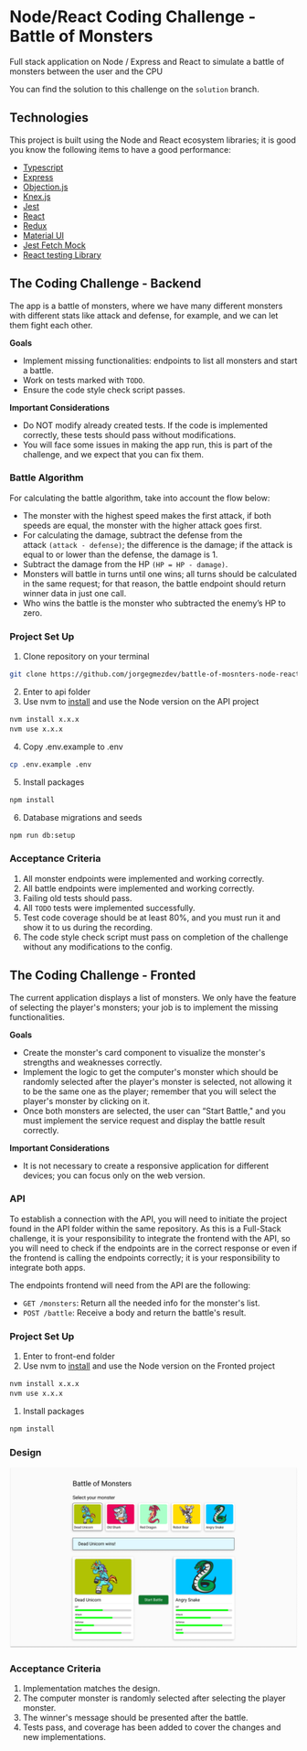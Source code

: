 # Node/React Coding Challenge - Battle of Monsters
Full stack application on Node / Express and React to simulate a battle of monsters between the user and the CPU



You can find the solution to this challenge on the `solution` branch.

## Technologies

This project is built using the Node and React ecosystem libraries; it is good you know the following items to have a good performance:

- [Typescript](https://www.typescriptlang.org/)
- [Express](https://expressjs.com/)
- [Objection.js](https://vincit.github.io/objection.js/)
- [Knex.js](http://knexjs.org/)
- [Jest](https://jestjs.io/)
- [React](https://reactjs.org/docs/getting-started.html)
- [Redux](https://redux-toolkit.js.org/introduction/getting-started)
- [Material UI](https://mui.com/material-ui/getting-started/usage/)
- [Jest Fetch Mock](https://www.npmjs.com/package/jest-fetch-mock)
- [React testing Library](https://testing-library.com/docs/react-testing-library/intro/)

## The Coding Challenge - Backend

The app is a battle of monsters, where we have many different monsters with different stats like attack and defense, for example, and we can let them fight each other.

**Goals**

- Implement missing functionalities: endpoints to list all monsters and start a battle.
- Work on tests marked with `TODO`.
- Ensure the code style check script passes.

**Important Considerations**

- Do NOT modify already created tests. If the code is implemented correctly, these tests should pass without modifications.
- You will face some issues in making the app run, this is part of the challenge, and we expect that you can fix them.

### Battle Algorithm

For calculating the battle algorithm,  take into account the flow below:

- The monster with the highest speed makes the first attack, if both speeds are equal, the monster with the higher attack goes first.
- For calculating the damage, subtract the defense from the attack `(attack - defense)`; the difference is the damage; if the attack is equal to or lower than the defense, the damage is 1.
- Subtract the damage from the HP `(HP = HP - damage)`.
- Monsters will battle in turns until one wins; all turns should be calculated in the same request; for that reason, the battle endpoint should return winner data in just one call.
- Who wins the battle is the monster who subtracted the enemy’s HP to zero.

### Project **Set Up**

1. Clone repository on your terminal

```bash
git clone https://github.com/jorgegmezdev/battle-of-mosnters-node-react.git
```

2. Enter to api folder
3. Use nvm to [install](https://github.com/nvm-sh/nvm#usage) and use the Node version on the API project

```bash
nvm install x.x.x
nvm use x.x.x
```

4. Copy .env.example to .env

```bash
cp .env.example .env
```

5. Install packages

```bash
npm install
```

6. Database migrations and seeds

```bash
npm run db:setup
```

### Acceptance Criteria

1. All monster endpoints were implemented and working correctly.
2. All battle endpoints were implemented and working correctly.
3. Failing old tests should pass.
4. All `TODO` tests were implemented successfully.
5. Test code coverage should be at least 80%, and you must run it and show it to us during the recording.
6. The code style check script must pass on completion of the challenge without any modifications to the config.

## The Coding Challenge - Fronted

The current application displays a list of monsters. We only have the feature of selecting the player's monsters; your job is to implement the missing functionalities.

**Goals**

- Create the monster's card component to visualize the monster's strengths and weaknesses correctly.
- Implement the logic to get the computer's monster which should be randomly selected after the player's monster is selected, not allowing it to be the same one as the player; remember that you will select the player's monster by clicking on it.
- Once both monsters are selected, the user can “Start Battle," and you must implement the service request and display the battle result correctly.

**Important Considerations**

- It is not necessary to create a responsive application for different devices; you can focus only on the web version.

### API

To establish a connection with the API, you will need to initiate the project found in the API folder within the same repository. As this is a Full-Stack challenge, it is your responsibility to integrate the frontend with the API, so you will need to check if the endpoints are in the correct response or even if the frontend is calling the endpoints correctly; it is your responsibility to integrate both apps.

The endpoints frontend will need from the API are the following:

- `GET /monsters`: Return all the needed info for the monster's list.
- `POST /battle`: Receive a body and return the battle's result.

### Project **Set Up**

1. Enter to front-end folder
2. Use nvm to [install](https://github.com/nvm-sh/nvm#usage) and use the Node version on the Fronted project

```bash
nvm install x.x.x
nvm use x.x.x
```

1. Install packages

```bash
npm install
```

### Design

![Design](./media/design.png)

### Acceptance Criteria

1. Implementation matches the design.
2. The computer monster is randomly selected after selecting the player monster.
3. The winner's message should be presented after the battle.
4. Tests pass, and coverage has been added to cover the changes and new implementations.

